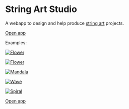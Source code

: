 # String Art Studio

A webapp to design and help produce [string art](https://en.wikipedia.org/wiki/String_art) projects.

[Open app](https://www.stringart.app)

Examples:

[![Flower](https://i.ibb.co/xDbrXLf/Flower-1.png)](https://www.stringart.app/?pattern=flower)

[![Flower](https://i.ibb.co/ryxznSg/Maurer-Rose.png)](https://www.stringart.app/?pattern=maurer_rose)

[![Mandala](https://gcdn.pbrd.co/images/H4KMSs2HicgO.png?o=1)](https://www.stringart.app/?pattern=mandala)

[![Wave](https://i.ibb.co/fC5NLM5/Wave.png)](https://www.stringart.app/?pattern=wave)

[![Spiral](https://i.ibb.co/ZfcGyBW/Spiral.png)](https://www.stringart.app/?pattern=spiral)

[Open app](https://www.stringart.app)
